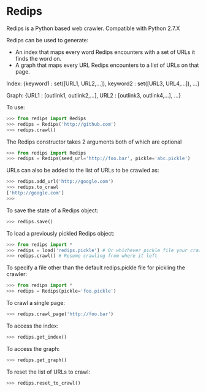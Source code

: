 Redips
======

Redips is a Python based web crawler.
Compatible with Python 2.7.X

Redips can be used to generate:
- An index that maps every word Redips encounters with a set of URLs it finds the word on.
- A graph that maps every URL Redips encounters to a list of URLs on that page.

Index: {keyword1 : set([URL1, URL2,...]),
		keyword2 : set([URL3, URL4,...]),
		...}

Graph: {URL1 : [outlink1, outlink2,...],
		URL2 : [outlink3, outlink4,...],
		...}

To use:
```python
>>> from redips import Redips
>>> redips = Redips('http://github.com')
>>> redips.crawl()
```

The Redips constructor takes 2 arguments both of which are optional
```python
>>> from redips import Redips
>>> redips = Redips(seed_url='http://foo.bar', pickle='abc.pickle')
```

URLs can also be added to the list of URLs to be crawled as:
```python
>>> redips.add_url('http://google.com')
>>> redips.to_crawl
['http://google.com']
>>>
```

To save the state of a Redips object:
```python
>>> redips.save()
```

To load a previously pickled Redips object:
```python
>>> from redips import *
>>> redips = load('redips.pickle') # Or whichever pickle file your crawler is saved in
>>> redips.crawl() # Resume crawling from where it left
```

To specify a file other than the default redips.pickle file for pickling the crawler:
```python
>>> from redips import *
>>> redips = Redips(pickle='foo.pickle')
```

To crawl a single page:
```python
>>> redips.crawl_page('http://foo.bar')
```

To access the index:
```python
>>> redips.get_index()
```

To access the graph:
```python
>>> redips.get_graph()
```

To reset the list of URLs to crawl:
```python
>>> redips.reset_to_crawl()
```
